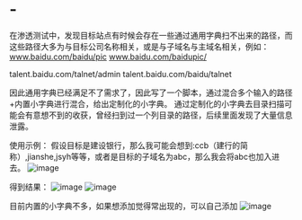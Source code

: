 # -
在渗透测试中，发现目标站点有时候会存在一些通过通用字典扫不出来的路径，而这些路径大多为与目标公司名称相关，或是与子域名与主域名相关，例如：
www.baidu.com/baidu/pic
www.baidu.com/baidupic/

talent.baidu.com/talnet/admin
talent.baidu.com/baidu/talnet

因此通用字典已经满足不了需求了，因此写了一个脚本，通过混合多个输入的路径+内置小字典进行混合，给出定制化的小字典。
通过定制化的小字典去目录扫描可能会有意想不到的收获，曾经扫到过一个列目录的路径，后续里面发现了大量信息泄露。

使用示例：
假设目标是建设银行，那么我可能会想到:ccb（建行的简称）,jianshe,jsyh等等，或者是目标的子域名为abc，那么我会将abc也加入进去。
![image](https://github.com/WhatHowie/-/assets/125801879/63d08040-3c45-45e2-870b-e86bc7e6045e)


得到结果：
![image](https://github.com/WhatHowie/-/assets/125801879/9cf3c961-29cd-49db-89ca-cf4bdf2270f5)
![image](https://github.com/WhatHowie/-/assets/125801879/d4ffaac8-50c7-41c1-8276-2ecb54b1f89b)


目前内置的小字典不多，如果想添加觉得常出现的，可以自己添加
![image](https://github.com/WhatHowie/-/assets/125801879/07f11ba2-32fa-4a17-b3fc-d3942acf543a)



